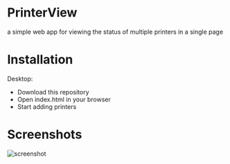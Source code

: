 # PrinterView
a simple web app for viewing the status of multiple printers in a single page

# Installation

Desktop:
* Download this repository
* Open index.html in your browser
* Start adding printers

# Screenshots
![screenshot](https://raw.githubusercontent.com/quillford/PrinterView/master/images/screenshots/screenshot1.png)
